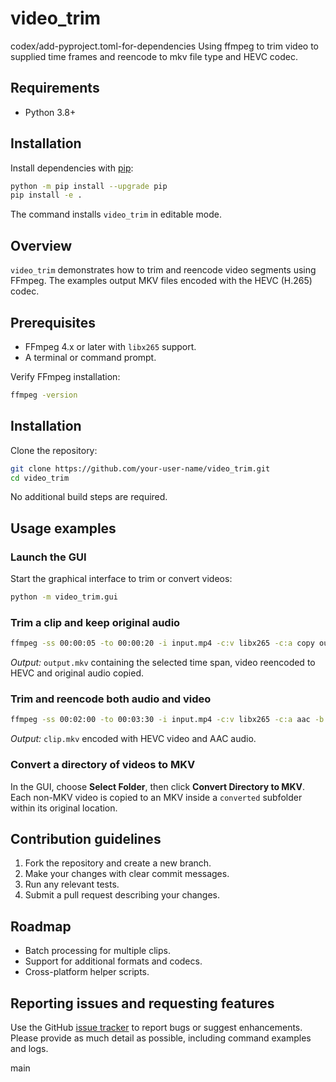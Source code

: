 # video_trim

codex/add-pyproject.toml-for-dependencies
Using ffmpeg to trim video to supplied time frames and reencode to mkv file type and HEVC codec.

## Requirements

- Python 3.8+

## Installation

Install dependencies with [pip](https://pip.pypa.io/):

```bash
python -m pip install --upgrade pip
pip install -e .
```

The command installs `video_trim` in editable mode.
## Overview
`video_trim` demonstrates how to trim and reencode video segments using FFmpeg. The examples output MKV files encoded with the HEVC (H.265) codec.

## Prerequisites
- FFmpeg 4.x or later with `libx265` support.
- A terminal or command prompt.

Verify FFmpeg installation:

```bash
ffmpeg -version
```

## Installation
Clone the repository:

```bash
git clone https://github.com/your-user-name/video_trim.git
cd video_trim
```

No additional build steps are required.

## Usage examples

### Launch the GUI
Start the graphical interface to trim or convert videos:

```bash
python -m video_trim.gui
```

### Trim a clip and keep original audio
```bash
ffmpeg -ss 00:00:05 -to 00:00:20 -i input.mp4 -c:v libx265 -c:a copy output.mkv
```
*Output:* `output.mkv` containing the selected time span, video reencoded to HEVC and original audio copied.

### Trim and reencode both audio and video
```bash
ffmpeg -ss 00:02:00 -to 00:03:30 -i input.mp4 -c:v libx265 -c:a aac -b:a 192k clip.mkv
```
*Output:* `clip.mkv` encoded with HEVC video and AAC audio.

### Convert a directory of videos to MKV
In the GUI, choose **Select Folder**, then click **Convert Directory to MKV**.
Each non-MKV video is copied to an MKV inside a `converted` subfolder within its
original location.

## Contribution guidelines
1. Fork the repository and create a new branch.
2. Make your changes with clear commit messages.
3. Run any relevant tests.
4. Submit a pull request describing your changes.

## Roadmap
- Batch processing for multiple clips.
- Support for additional formats and codecs.
- Cross-platform helper scripts.

## Reporting issues and requesting features
Use the GitHub [issue tracker](https://github.com/your-user-name/video_trim/issues) to report bugs or suggest enhancements. Please provide as much detail as possible, including command examples and logs.

main
